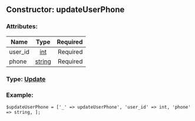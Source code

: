 ## Constructor: updateUserPhone  

### Attributes:

| Name     |    Type       | Required |
|----------|:-------------:|---------:|
|user\_id|[int](../types/int.md) | Required|
|phone|[string](../types/string.md) | Required|


### Type: [Update](../types/Update.md)

### Example:


```
$updateUserPhone = ['_' => updateUserPhone', 'user_id' => int, 'phone' => string, ];
```